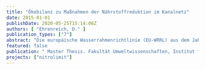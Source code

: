 ```yaml
---
title: "Ökobilanz zu Maßnahmen der Nährstoffreduktion im Kanalnetz"
date: 2015-01-01
publishDate: 2020-05-25T15:14:06Z
authors: [ "Ehrenreich, D." ]
publication_types: ["7"]
abstract: "Die europäische Wasserrahmenrichtlinie (EU-WRRL) aus dem Jahr 2000 schreibt eine Verbesserung der Gewässerqualität auf einen „guten ökologischen Zustand“ vor. Bis 2015 konnte dieses Ziel jedoch nicht erreicht werden. Der Überschuss an Nährstoffen in Oberflächengewässern ist ein Aspekt, der zum Misserfolg des Vorhabens beitrug. Eine Rolle spielen hierbei die Nährstofffrachten, die aus urbanen Gebieten über die Kanalisation in die Gewässer gelangen. In dieser Arbeit werden daher Maßnahmen untersucht, die zur Reduktion der Nährstoffemissionen aus dem Kanalnetz dienen. Es wird eine Ökobilanz zu ausgewählten Maßnahmen der zentralen Regenwasserbewirtschaftung durchgeführt. Die Maßnahmen werden hinsichtlich ihres ökologischen Aufwandes (Materialbedarf, Transport, Energiebedarf, etc.) und ihres ökologischen Nutzens (Nährstoffreduktion) analysiert. Dabei wird zwischen Maßnahmen im Trenn- und Mischsystem unterschieden. Im Trennsystem wer-den ein Retentionsbodenfilter (RBF), drei unterschiedliche Regenklärbecken (RKB), ein Lamellenab-scheider (LA) und eine Nachrüstung eines RKB mittels Lamellen untersucht. Im Mischsystem erfolgt eine Analyse von einem Regenüberlaufbecken (RÜB), einem Stauraumkanal (SK) und drei Stauraum-aktivierungsmaßnahmen. Zu diesen gehören eine Abflusssteuerung durch eine eingebaute Drossel-anlage und zwei Umbaumaßnahmen zur Nutzung des Speichervolumens von Überlaufkanälen. Der Vollständigkeit halber wurden ein vereinfachtes Modell einer Großkläranlage, einer Schlammbehand-lung sowie einer Klärschlammverbrennungsanlage (KSVA) in die Betrachtung miteinbezogen. Um eine Aussage über potentielle Umweltauswirkungen treffen zu können, werden für die Wirkungsab-schätzung unter anderem das Treibhauspotential (GWP), die marine (MEP) und Süßwasser Eutro-phierung (FEP) sowie zwei Toxizitätspotentiale betrachtet. Zudem erfolgt eine Analyse zum kumulier-ten Energieaufwand (KEA) fossiler und nuklearer Energieträger. In den Ergebnissen stellt sich die Infrastruktur als maßgeblicher Faktor für den ökologischen Aufwand heraus. Zudem spielt insbesondere im Mischsystem die zusätzlichen Aufwendungen auf der Kläranla-ge eine große Rolle. Der Aufwand für den Betrieb und die Wartung der Maßnahmen hingegen ist vergleichsweise gering. Im Trennsystem besitzen der Retentionsbodenfilter und der Lamellenab-scheider die geringsten negativen Umweltauswirkungen. Der Bau von Regenklärbecken geht diesbe-züglich mit weitaus höheren Auswirkungen einher. Im Mischsystem sind die Maßnahmen der Stau-raumaktivierung mit geringeren Umweltauswirkungen behaftet, als die Maßnahmen zum Bau neuer Speichervolumina."
featured: false
publication: " Master Thesis. Fakultät Umweltwissenschaften, Institut für Siedlungs- und Industriewasserwirtschaft. Technische Universität Dresden"
projects: ["nitrolimit"]
---
```


